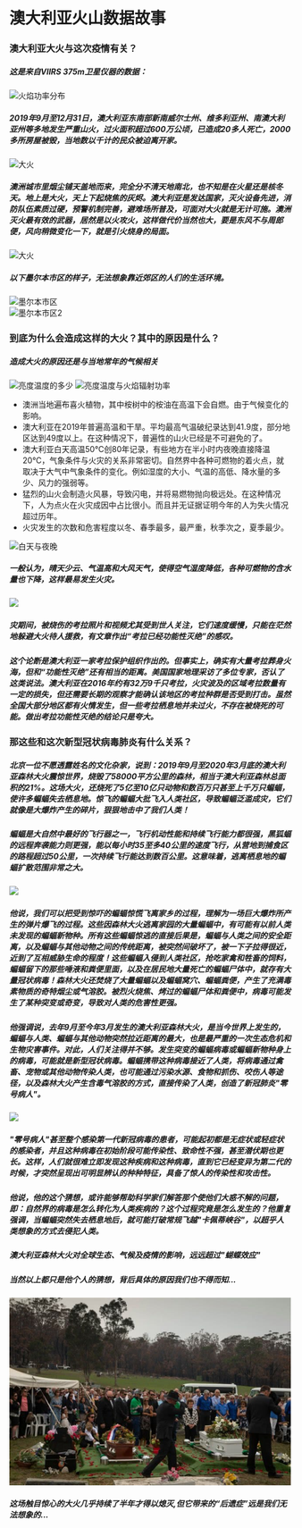 # 澳大利亚火山数据故事
### 澳大利亚大火与这次疫情有关？

##### 这是来自VIIRS 375m卫星仪器的数据：

![火焰功率分布](https://gitee.com/lian_dan_qi/aodaliyadahuoshujufenxi/blob/master/images/%E7%81%AB%E7%84%B0%E8%BE%90%E5%B0%84%E5%8A%9F%E7%8E%87%E5%9C%A8%E5%9C%B0%E5%9B%BE%E4%B8%8A%E7%9A%84%E5%88%86%E5%B8%83.png)

##### 2019年9月至12月31日，澳大利亚东南部新南威尔士州、维多利亚州、南澳大利亚州等多地发生严重山火，过火面积超过600万公顷，已造成20多人死亡，2000多所房屋被毁，当地数以千计的民众被迫离开家。

![大火](https://gitee.com/lian_dan_qi/aodaliyadahuoshujufenxi/blob/master/images/%E5%A4%A7%E7%81%AB.jpg)

##### 澳洲城市里烟尘铺天盖地而来，完全分不清天地南北，也不知是在火星还是核冬天。地上是大火，天上下起烧焦的灰烬。澳大利亚是发达国家，灭火设备先进，消防队伍素质过硬，预警机制完善，避难场所普及，可面对大火就是无计可施。澳洲灭火最有效的武器，居然是以火攻火，这样做代价当然也大，要是东风不与周郎便，风向稍微变化一下，就是引火烧身的局面。

![大火](https://gitee.com/lian_dan_qi/aodaliyadahuoshujufenxi/blob/master/images/%E7%9B%B4%E5%8D%87%E6%9C%BA.png)

##### 以下墨尔本市区的样子，无法想象靠近郊区的人们的生活环境。
![墨尔本市区](https://gitee.com/lian_dan_qi/aodaliyadahuoshujufenxi/blob/master/images/%E5%A2%A8%E5%B0%94%E6%9C%AC%E5%B8%82%E5%8C%BA.webp)  
![墨尔本市区2](https://gitee.com/lian_dan_qi/aodaliyadahuoshujufenxi/blob/master/images/%E5%A2%A8%E5%B0%94%E6%9C%AC%E5%B8%82%E5%8C%BA2.webp)

### 到底为什么会造成这样的大火？其中的原因是什么？
##### 造成大火的原因还是与当地常年的气候相关
![亮度温度的多少](https://gitee.com/lian_dan_qi/aodaliyadahuoshujufenxi/blob/master/images/%E4%BA%AE%E5%BA%A6%E6%B8%A9%E5%BA%A6%E7%9A%84%E5%A4%9A%E5%B0%91.png)
![亮度温度与火焰辐射功率](https://gitee.com/lian_dan_qi/aodaliyadahuoshujufenxi/blob/master/images/%E4%BA%AE%E5%BA%A6%E6%B8%A9%E5%BA%A6%E4%B8%8E%E7%81%AB%E7%84%B0%E8%BE%90%E5%B0%84%E5%8A%9F%E7%8E%87%E7%9A%84%E5%85%B3%E7%B3%BB.png)  

- 澳洲当地遍布喜火植物，其中桉树中的桉油在高温下会自燃。由于气候变化的影响。
- 澳大利亚在2019年普遍高温和干旱。平均最高气温破纪录达到41.9度，部分地区达到49度以上。在这种情况下，普遍性的山火已经是不可避免的了。
- 澳大利亚白天高温50°C创80年记录，有些地方在半小时内夜晚直接降温20°C，气象条件与火灾的关系非常密切。自然界中各种可燃物的着火点，就取决于大气中气象条件的变化。例如湿度的大小、气温的高低、降水量的多少、风力的强弱等。
- 猛烈的山火会制造火风暴，导致闪电，并将易燃物抛向极远处。在这种情况下，人为点火在火灾成因中占比很小。而且并无证据证明今年的人为失火情况超过历年。  
- 火灾发生的次数和危害程度以冬、春季最多，最严重，秋季次之，夏季最少。  

![白天与夜晚](https://gitee.com/lian_dan_qi/aodaliyadahuoshujufenxi/blob/master/images/%E4%BA%AE%E5%BA%A6%E4%B8%8E%E7%99%BD%E5%A4%A9%E5%A4%9C%E6%99%9A%E7%9A%84%E5%85%B3%E7%B3%BB.png)  

##### 一般认为，晴天少云、气温高和大风天气，使得空气湿度降低，各种可燃物的含水量也下降，这样最易发生火灾。

![ ](https://gitee.com/lian_dan_qi/aodaliyadahuoshujufenxi/blob/master/images/%E8%80%83%E6%8B%89.png)
##### 灾期间，被烧伤的考拉照片和视频尤其受到世人关注，它们速度缓慢，只能在茫然地躲避大火待人援救，有文章作出“考拉已经功能性灭绝”的感叹。
##### 这个论断是澳大利亚一家考拉保护组织作出的。但事实上，确实有大量考拉葬身火海，但和“功能性灭绝”还有相当的距离。美国国家地理采访了多位专家，否认了这类说法。澳大利亚在2016年约有32万9千只考拉，火灾波及的区域考拉数量有一定的损失，但还需要长期的观察才能确认该地区的考拉种群是否受到打击。虽然全国大部分地区都有火情发生，但一些考拉栖息地并未过火，不存在被烧死的可能。做出考拉功能性灭绝的结论只是夸大。

### 那这些和这次新型冠状病毒肺炎有什么关系？
##### 北京一位不愿透露姓名的文化杂家，说到：2019年9月至2020年3月底的澳大利亚森林大火震惊世界，烧毁了58000平方公里的森林，相当于澳大利亚森林总面积的21%。这场大火，还烧死了5亿至10亿只动物和数百万只甚至上千万只蝙蝠，使许多蝙蝠失去栖息地。惊飞的蝙蝠大批飞入人类社区，导致蝙蝠泛滥成灾，它们就像是大爆炸产生的碎片，狠狠地击中了我们人类！
##### 蝙蝠是大自然中最好的飞行器之一，飞行机动性能和持续飞行能力都很强，黑狐蝠的远程奔袭能力则更强，能以每小时35至多40公里的速度飞行，从营地到捕食区的路程超过50公里，一次持续飞行能达到数百公里。这意味着，逃离栖息地的蝙蝠扩散范围非常之大。
![](https://gitee.com/lian_dan_qi/aodaliyadahuoshujufenxi/blob/master/images/%E8%9D%99%E8%9D%A0.jpeg)  
##### 他说，我们可以把受到惊吓的蝙蝠惊慌飞离家乡的过程，理解为一场巨大爆炸所产生的弹片爆飞的过程。这些因森林大火逃离家园的大量蝙蝠中，有可能有以前人类未发现的蝙蝠新物种。所有这些蝙蝠惊逃的直接后果是，蝙蝠与人类之间的安全距离，以及蝙蝠与其他动物之间的传统距离，被突然间破坏了，被一下子拉得很近，近到了互相威胁生命的程度！这些蝙蝠入侵到人类社区，抢吃家禽和牲畜的饲料，蝙蝠留下的那些唾液和粪便里面，以及在居民地大量死亡的蝙蝠尸体中，就存有大量冠状病毒！森林大火还焚烧了大量蝙蝠以及蝙蝠窝穴、蝙蝠粪便，产生了充满毒素物质的奇特烟尘或气溶胶。被烈火烧焦、烤过的蝙蝠尸体和粪便中，病毒可能发生了某种突变或奇变，导致对人类的危害性更强。
##### 他强调说，去年9月至今年3月发生的澳大利亚森林大火，是当今世界上发生的，蝙蝠与人类、蝙蝠与其他动物突然拉近距离的最大，也是最严重的一次生态危机和生物灾害事件。对此，人们关注得并不够。发生突变的蝙蝠病毒或蝙蝠新物种身上的病毒，可能就是新型冠状病毒。蝙蝠携带这种病毒接近了人类，将病毒通过禽畜、宠物或其他动物传染人类，也可能通过污染水源、食物和抓伤、咬伤人等途径，以及森林大火产生含毒气溶胶的方式，直接传染了人类，创造了新冠肺炎"零号病人"。
![](https://gitee.com/lian_dan_qi/aodaliyadahuoshujufenxi/blob/master/images/%E8%A2%8B%E9%BC%A0&%E8%9D%99%E8%9D%A0.jpeg)
##### "零号病人"甚至整个感染第一代新冠病毒的患者，可能起初都是无症状或轻症状的感染者，并且这种病毒在初始阶段可能传染性、致命性不强，甚至潜伏期也更长。这样，人们就很难立即发现这种疾病和这种病毒，直到它已经变异为第二代的时候，才突然呈现出可明显辨认的种种特征，具备了惊人的传染性和攻击性。
##### 他说，他的这个猜想，或许能够帮助科学家们解答那个使他们大惑不解的问题，即：自然界的病毒是怎么转化为人类疾病的？这个过程究竟是怎么发生的？他重复强调，当蝙蝠突然失去栖息地后，就可能打破常规飞越"卡佩蒂峡谷"，以超乎人类想象的方式去侵犯人类。
##### 澳大利亚森林大火对全球生态、气候及疫情的影响，远远超过"蝴蝶效应"
##### 当然以上都只是他个人的猜想，背后具体的原因我们也不得而知...
![哀悼的人们](/images/哀悼的人们.jpg)
##### 这场触目惊心的大火几乎持续了半年才得以熄灭,但它带来的“后遗症”远是我们无法想象的...